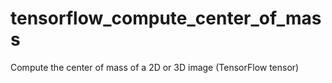 # tensorflow_compute_center_of_mass

Compute the center of mass of a 2D or 3D image (TensorFlow tensor)
